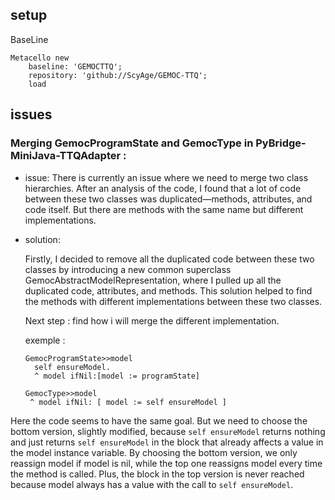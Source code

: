 ## setup

BaseLine 
```st
Metacello new	
	baseline: 'GEMOCTTQ';	
	repository: 'github://ScyAge/GEMOC-TTQ';	
	load
```

## issues

### Merging GemocProgramState and GemocType in PyBridge-MiniJava-TTQAdapter :

- issue:
	There is currently an issue where we need to merge two class hierarchies. After an analysis of the code, I found that a lot of code between these two classes was duplicated—methods, attributes, and code itself. But there are methods with the same name but different implementations.

- solution:

  	Firstly, I decided to remove all the duplicated code between these two classes by introducing a new common superclass GemocAbstractModelRepresentation, where I pulled up all the duplicated code, attributes, and methods. This solution helped to find the methods with different implementations between these two classes.


  	Next step : find how i will merge the different implementation.

  exemple :

  ```
  GemocProgramState>>model
	self ensureModel.
	^ model ifNil:[model := programState]
  ```

   ```
  GemocType>>model
	^ model ifNil: [ model := self ensureModel ]
  ```

Here the code seems to have the same goal. But we need to choose the bottom version, slightly modified, because `self ensureModel` returns nothing and just returns  `self ensureModel` in the block that already affects a value in the model instance variable. By choosing the bottom version, we only reassign model if model is nil, while the top one reassigns model every time the method is called. Plus, the block in the top version is never reached because model always has a value with the call to  `self ensureModel`.

